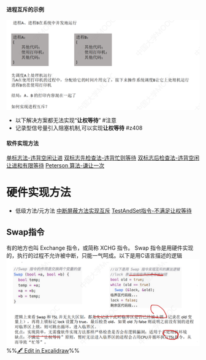 #### 进程互斥的示例
![](attachments/Pasted%20image%2020220922193831.png)
- 以下解决方案都无法实现“**让权等待**” #注意 
- 记录型信号量引入阻塞机制,可以实现**让权等待** #z408 
#### 软件实现方法

[单标志法-违背空闲让进](单标志法-违背空闲让进.md)
[双标志先检查法-违背忙则等待](双标志先检查法-违背忙则等待.md)
[双标志后检查法-违背空闲让进和有限等待](双标志后检查法-违背空闲让进和有限等待.md)
[Peterson 算法-谦让一次](考研/408/操作系统/Peterson%20算法-谦让一次.md)
# 硬件实现方法
- 低级方法/元方法
[中断屏蔽方法实现互斥](考研/408/操作系统/中断屏蔽方法实现互斥.md)
[TestAndSet指令-不满足让权等待](TestAndSet指令-不满足让权等待.md)
## Swap指令
有的地方也叫 Exchange 指令，或简称 XCHG 指令。
Swap 指令是用硬件实现的，执行的过程不允许被中断，只能一气呵成。以下是用C语言描述的逻辑
![](attachments/%E5%AE%9E%E7%8E%B0%E4%B8%B4%E7%95%8C%E5%8C%BA%E4%BA%92%E6%96%A5%E7%9A%84%E5%9F%BA%E6%9C%AC%E6%96%B9%E6%B3%95%202022-09-22%2022.09.46.excalidraw.svg)
%%[🖋 Edit in Excalidraw](attachments/%E5%AE%9E%E7%8E%B0%E4%B8%B4%E7%95%8C%E5%8C%BA%E4%BA%92%E6%96%A5%E7%9A%84%E5%9F%BA%E6%9C%AC%E6%96%B9%E6%B3%95%202022-09-22%2022.09.46.excalidraw.md)%%
